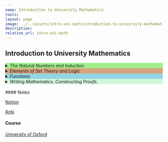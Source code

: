 ```yaml
---
name: Introduction to University Mathematics 
tools:
layout: page
image: ../../assets/intro-uni-math/introduction-to-university-mathematics-poppins.svg
description:
relative_url: intro-uni-math
---
```


## Introduction to University Mathematics
<details closed style='background-color:#A1EF8B'><summary markdown="span" ><em>The Natural Numbers and Induction</em></summary>
<details closed><summary markdown="span" class="notriangle"><a href="../../assets/intro-uni-math/report-natural-numbers.pdf"><em>The Natural Numbers</em></a></summary></details>
<details closed><summary markdown="span" class="notriangle"><a href="../../assets/intro-uni-math/clean-report-induction.pdf"><em>Induction</em></a></summary></details>
<details closed><summary markdown="span" class="notriangle"><a href="../../assets/intro-uni-math/clean-report-binomial-theorem.pdf"><em>The Binomial Theorem</em></a></summary></details>
</details>
<details closed style='background-color:#D8A47F'><summary markdown="span" ><em>Elements of Set Theory and Logic</em></summary></details>
<details closed style='background-color:#92D5E6'><summary markdown="span" ><em>Functions</em></summary></details>
<details closed style='background-color:#D3F6DB'><summary markdown="span" ><em>Writing Mathematics. Constructing Proofs.</em></summary></details>
<br>
#### Notes

[Notion](https://www.notion.so/skewpt/Introduction-to-University-Mathematics-65d08f2010bb44e0ad6ee8b5eb34b853)

[Anki](../../assets/intro-uni-math/questions-natural-numbers.csv)

#### Course 

[University of Oxford](https://courses.maths.ox.ac.uk/node/43812)
